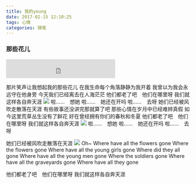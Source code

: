 ```yaml
---
title: 我的young
date: 2017-02-15 12:10:25
tags: 心情
categories: 随笔
---
```

### 那些花儿

<iframe frameborder="no" border="0" marginwidth="0" marginheight="0" width=298 height=52 src="http://music.163.com/outchain/player?type=2&id=139377&auto=1&height=32"></iframe>

那片笑声让我想起我的那些花儿
在我生命每个角落静静为我开着
我曾以为我会永远守在他身旁
今天我们已经离去在人海茫茫
他们都老了吧　他们在哪里呀
我们就这样各自奔天涯
![](http://p1.bqimg.com/567571/957ce92f7f16797c.jpg)
啦……　想她
啦……　她还在开吗
啦……　去呀
她们已经被风吹走散落在天涯
有些故事还没讲完那就算了吧
那些心情在岁月中已经难辨真假
如今这里荒草丛生没有了鲜花
好在曾经拥有你们的春秋和冬夏
他们都老了吧　他们在哪里呀
我们就这样各自奔天涯
![](http://i1.piimg.com/567571/5297df44bfb70910.jpg)
啦……　想她
啦……　她还在开吗
啦……　去呀

她们已经被风吹走散落在天涯
![](http://i1.piimg.com/567571/b1a0b2086c96c57f.jpg)
Oh~ Where have all the flowers gone
Where the flowers gone
Where have all the young girls gone
Where did they all gone
Where have all the young men gone
Where the soldiers gone
Where have all the graveyards gone
Where have all they gone

他们都老了吧　他们在哪里呀
我们就这样各自奔天涯